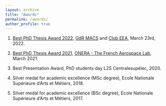 ```yaml
---
layout: archive
title: "Awards"
permalink: /awards/
author_profile: true
---
```


1. [Best PhD Thesis Award 2022](https://gdr-macs.cnrs.fr/sites/default/files/2022-03/GDR_MACS_PrixTheses2022_1.pdf), [GdR MACS](https://gdr-macs.cnrs.fr/) and [Club EEA](https://clubeea.com/), March 23rd, 2022.

1. [Best PhD Thesis Award 2021](https://www.onera.fr/fr/recherche-onera/prix-doctorants-onera), [ONERA - The French Aerospace Lab](https://www.onera.fr/en), March 2021.

1. Best Presentation Award, PhD students day L2S Centralesupélec, 2020.

1. Silver medal for academic excellence (MSc degree), Ecole Nationale Supérieure d’Arts et Métiers, 2018.

1. Silver medal for academic excellence (BSc degree), Ecole Nationale Supérieure d’Arts et Métiers, 2017.
